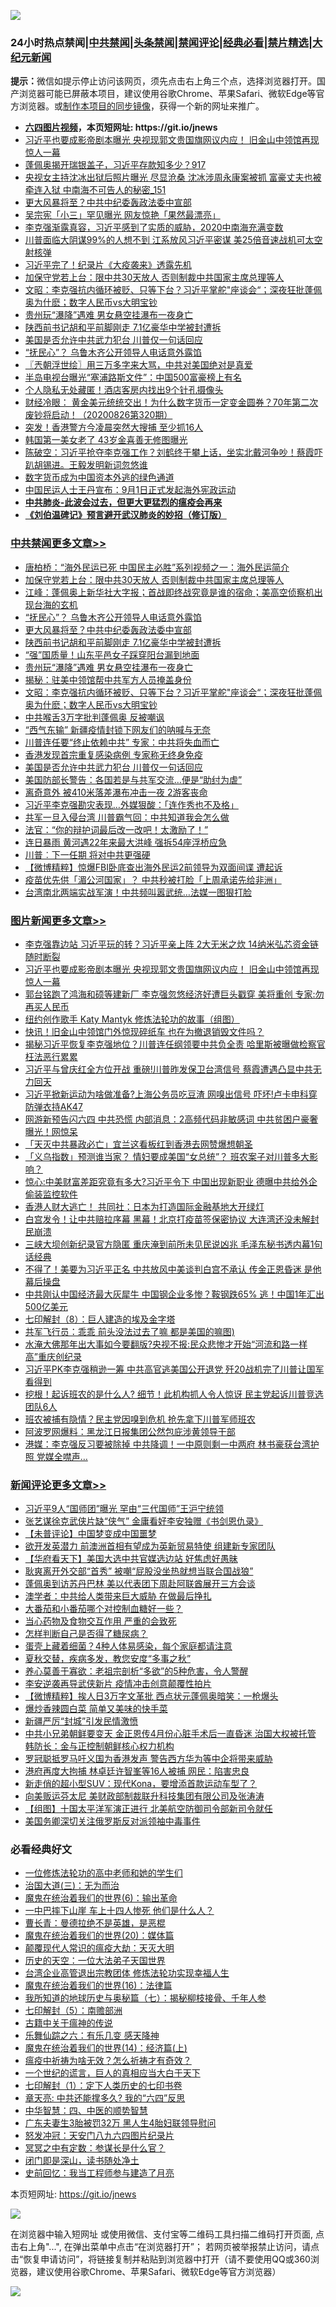 ![](https://raw.githubusercontent.com/fqnews/bnews/master/64photo/fqnews-qr.jpg)

<div id="tt">
<h3>24小时热点禁闻|<a href="#%E4%B8%AD%E5%85%B1%E7%A6%81%E9%97%BB%E6%9B%B4%E5%A4%9A%E6%96%87%E7%AB%A0">中共禁闻</a>|<a href="#%E5%9B%BE%E7%89%87%E6%96%B0%E9%97%BB%E6%9B%B4%E5%A4%9A%E6%96%87%E7%AB%A0">头条禁闻</a>|<a href="#%E6%96%B0%E9%97%BB%E8%AF%84%E8%AE%BA%E6%9B%B4%E5%A4%9A%E6%96%87%E7%AB%A0">禁闻评论|<a href="#%E5%BF%85%E7%9C%8B%E7%BB%8F%E5%85%B8%E5%A5%BD%E6%96%87">经典必看|<a href="/video.md#%E7%A6%81%E7%89%87%E7%B2%BE%E9%80%89">禁片精选</a>|<a href="https://github.com/fqnews/djy/blob/master/gb/nf1351518.md#1">大纪元新闻</a></h3>
<div><b>提示：</b>微信如提示停止访问该网页，须先点击右上角三个点，选择浏览器打开。国产浏览器可能已屏蔽本项目，建议使用谷歌Chrome、苹果Safari、微软Edge等官方浏览器。或<a href="https://github.com/fqnews/bnews/blob/master/%E5%88%B6%E4%BD%9Cgit%E7%A6%81%E9%97%BB%E9%95%9C%E5%83%8F.md">制作本项目的同步镜像</a>，获得一个新的网址来推广。</div>
<ul>
<li><b><a href="http://d1.bdrive.tk/64.mp4" target="_blank">六四图片视频</a>，本页短网址: https://git.io/jnews</b></li>
<li><a href="/topimagenews/20200825/1385728.md">习近平也要成影帝剧本曝光 央视现郭文贵国旗网议内应！ 旧金山中领馆再现惊人一幕</a></li>
<li><a href="/bannedvideo/20200826/1385772.md">蓬佩奥揭开瑞银盖子，习近平存款知多少？917</a></li>
<li><a href="/comments/20200826/1385894.md">央视女主持沈冰出狱后照片曝光 尽显沧桑 沈冰涉周永康案被抓 富豪丈夫也被牵连入狱 中南海不可告人的秘密_151</a></li>
<li><a href="/cbnews/20200826/1385989.md">更大风暴将至？中共中纪委轰政法委中宣部</a></li>
<li><a href="/comments/20200826/1385814.md">吴宗宪「小三」罕见曝光 网友惊艳「果然最漂亮」</a></li>
<li><a href="/bannedvideo/20200826/1385980.md">李克强渐露真容，习近平感到了实质的威胁，2020中南海充满变数</a></li>
<li><a href="/cnnews/20200826/1385759.md">川普面临大阴谋99%的人想不到 江系放风习近平密谋 美25倍音速战机可太空射核弹</a></li>
<li><a href="/ccpdope/20200826/1385881.md">习近平完了！纪录片《大疫袭来》透露先机</a></li>
<li><a href="/cbnews/20200826/1386039.md">加保守党若上台：限中共30天放人 否则制裁中共国家主席总理等人</a></li>
<li><a href="/cbnews/20200826/1385901.md">文昭：李克强抗内循环被贬、只等下台？习近平掌舵&quot;座谈会“；深夜狂批蓬佩奥为什麽；数字人民币vs大明宝钞</a></li>
<li><a href="/cbnews/20200826/1385919.md">贵州玩“瀑降”遇难 男女悬空挂瀑布一夜身亡</a></li>
<li><a href="/cbnews/20200826/1385947.md">陕西前书记胡和平前脚刚走 7.1亿豪华中学被封遭拆</a></li>
<li><a href="/cbnews/20200825/1385691.md">美国是否允许中共武力犯台 川普仅一句话回应</a></li>
<li><a href="/cbnews/20200826/1386013.md">“抚民心”？ 乌鲁木齐公开领导人电话意外露馅</a></li>
<li><a href="/ssgc/20200826/1385824.md">〖兲朝浮世绘〗用三万多字来大骂，中共对美国绝对是真爱</a></li>
<li><a href="/headline/20200826/1385798.md">半岛电视台曝光“塞浦路斯文件”：中国500富豪榜上有名</a></li>
<li><a href="/cnnews/20200826/1385838.md">个人隐私无处藏匿！酒店客房内找出9个针孔摄像头</a></li>
<li><a href="/bannedvideo/20200826/1386042.md">财经冷眼： 黄金美元统统交出！为什么数字货币一定变金圆券？70年第二次废钞将启动！（20200826第320期）</a></li>
<li><a href="/cnnews/hknews/20200826/1385970.md">突发！香港警方今凌晨突然大搜捕 至少抓16人</a></li>
<li><a href="/yule/20200826/1385787.md">韩国第一美女老了 43岁金喜善无修图曝光</a></li>
<li><a href="/bannedvideo/20200826/1385876.md">陈破空：习近平抢夺李克强工作？刘鹤终于攀上话，坐实北戴河争吵！蔡霞吓趴胡锡进。王毅发明新词忽悠谁</a></li>
<li><a href="/headline/20200826/1385890.md">数字货币成为中国资本外逃的绿色通道</a></li>
<li><a href="/headline/20200826/1385764.md">中国民运人士王丹宣布：9月1日正式发起海外宪政运动</a></li>
<li><b><a href="/comments/20200211/1275071.md" target="_blank">中共肺炎-此波会过去，但更大更猛烈的瘟疫会再来</a></b></li>
<li><b><a href="/comments/20200207/1272816.md" target="_blank">《刘伯温碑记》预言避开武汉肺炎的妙招（修订版）</a></b></li>
</ul>
</div>

<div class="catlist">
<h3><a href="/cbnews/" target="_blank">中共禁闻</a><span><a href="/cbnews/" target="_blank" rel="nofollow">更多文章>></a></span></h3>
<ul>
<li><a href="/cbnews/20200826/1386016.md" target="_blank">唐柏桥：“海外民运已死 中国民主必胜”系列视频之一：海外民运简介</a></li>
<li><a href="/cbnews/20200826/1386039.md" target="_blank">加保守党若上台：限中共30天放人 否则制裁中共国家主席总理等人</a></li>
<li><a href="/cbnews/20200826/1386022.md" target="_blank">江峰：蓬佩奥上新华社大字报；首战即终战究竟是谁的宿命；美高空侦察机出现台海的玄机</a></li>
<li><a href="/cbnews/20200826/1386013.md" target="_blank">“抚民心”？ 乌鲁木齐公开领导人电话意外露馅</a></li>
<li><a href="/cbnews/20200826/1385989.md" target="_blank">更大风暴将至？中共中纪委轰政法委中宣部</a></li>
<li><a href="/cbnews/20200826/1385947.md" target="_blank">陕西前书记胡和平前脚刚走 7.1亿豪华中学被封遭拆</a></li>
<li><a href="/cbnews/20200826/1385946.md" target="_blank">“强”国质量！山东平邑女子踩穿阳台漏到地面</a></li>
<li><a href="/cbnews/20200826/1385919.md" target="_blank">贵州玩“瀑降”遇难 男女悬空挂瀑布一夜身亡</a></li>
<li><a href="/cbnews/20200826/1385907.md" target="_blank">揭秘：驻美中领馆帮中共军方人员掩盖身份</a></li>
<li><a href="/cbnews/20200826/1385901.md" target="_blank">文昭：李克强抗内循环被贬、只等下台？习近平掌舵&quot;座谈会“；深夜狂批蓬佩奥为什麽；数字人民币vs大明宝钞</a></li>
<li><a href="/cbnews/20200826/1385885.md" target="_blank">中共喉舌3万字批判蓬佩奥 反被嘲讽</a></li>
<li><a href="/cbnews/20200826/1385863.md" target="_blank">“西气东输” 新疆疫情封锁下网友们的呐喊与无奈</a></li>
<li><a href="/cbnews/20200826/1385844.md" target="_blank">川普连任要“终止依赖中共” 专家：中共将失血而亡</a></li>
<li><a href="/cbnews/20200825/1385727.md" target="_blank">香港发现首宗重复感染病例 专家称无终身免疫</a></li>
<li><a href="/cbnews/20200825/1385691.md" target="_blank">美国是否允许中共武力犯台 川普仅一句话回应</a></li>
<li><a href="/cbnews/20200825/1385606.md" target="_blank">美国防部长警告：各国若是与共军交流…便是“助纣为虐”</a></li>
<li><a href="/cbnews/20200825/1385605.md" target="_blank">离奇意外 被410米落差瀑布冲击一夜 2游客丧命</a></li>
<li><a href="/cbnews/20200825/1385598.md" target="_blank">习近平李克强勘灾表现…外媒狠酸：「连作秀也不及格」</a></li>
<li><a href="/cbnews/20200825/1385597.md" target="_blank">共军一旦入侵台湾 川普霸气回：中共知道我会怎么做</a></li>
<li><a href="/cbnews/20200825/1385561.md" target="_blank">法官：“你的辩护词最后改一改吧！太激励了！”</a></li>
<li><a href="/cbnews/20200825/1385551.md" target="_blank">连日暴雨 黄河遇22年来最大洪峰 强拆54座浮桥应急</a></li>
<li><a href="/cbnews/20200825/1385532.md" target="_blank">川普︰下一任期 将对中共更强硬</a></li>
<li><a href="/comments/20200825/1385513.md" target="_blank">【微博精粹】惊爆FBI卧底查出海外民运2前领导为双面间谍 遭起诉</a></li>
<li><a href="/cbnews/20200825/1385457.md" target="_blank">疫苗优先供「湄公河国家」？ 中共秒被打脸「上周承诺先给非洲」</a></li>
<li><a href="/cbnews/20200825/1385443.md" target="_blank">台湾南北两端实战军演！中共频叫嚣武统…法媒一图狠打脸</a></li>

</ul>
</div>
<div class="catlist">
<h3><a href="/topimagenews/" target="_blank">图片新闻</a><span><a href="/topimagenews/" target="_blank" rel="nofollow">更多文章>></a></span></h3>
<ul>
<li><a href="/topimagenews/20200826/1386158.md" target="_blank">李克强靠边站 习近平玩的转？习近平亲上阵 2大无米之炊 14纳米弘芯资金链随时断裂</a></li>
<li><a href="/topimagenews/20200825/1385728.md" target="_blank">习近平也要成影帝剧本曝光 央视现郭文贵国旗网议内应！ 旧金山中领馆再现惊人一幕</a></li>
<li><a href="/topimagenews/20200825/1385626.md" target="_blank">郭台铭跑了鸿海和硕等建新厂 李克强忽悠经济好遭巨头戳穿 美将重创 专家:勿再买人民币</a></li>
<li><a href="/comments/20200825/1385430.md" target="_blank">纽约创作歌手 Katy Mantyk 修炼法轮功的故事（组图）</a></li>
<li><a href="/topimagenews/20200825/1385377.md" target="_blank">快讯！旧金山中领馆门外惊现碎纸车 也在为撤退销毁文件吗？</a></li>
<li><a href="/topimagenews/20200824/1385240.md" target="_blank">揭秘习近平恢复李克强地位？川普连任纲领要中共负全责 哈里斯被曝做检察官枉法恶行累累</a></li>
<li><a href="/topimagenews/20200824/1385155.md" target="_blank">习近平与曾庆红全方位开战 重磅!川普昨发保卫台湾信号 蔡霞遭遇凸显中共无力回天</a></li>
<li><a href="/topimagenews/20200824/1385133.md" target="_blank">习近平掀新运动为啥做准备?上海公务员吃豆渣 网嗅出信号 吓坏!卢卡申科穿防弹衣持AK47</a></li>
<li><a href="/topimagenews/20200823/1384619.md" target="_blank">网游新预告闪六四 中共恐慌 内部消息：2高频代码非敏感词 中共贫困户豪奢曝光！网惊呆</a></li>
<li><a href="/topimagenews/20200823/1384618.md" target="_blank">「天灭中共暴政必亡」宜兰这看板红到香港去网赞爆想朝圣</a></li>
<li><a href="/topimagenews/20200823/1384594.md" target="_blank">「义乌指数」预测谁当家？ 情妇要成美国“女总统”？ 班农案子对川普多大影响？</a></li>
<li><a href="/topimagenews/20200823/1384509.md" target="_blank">惊心:中美财富差距究竟有多大?习近平令下 中国出现新职业 德曝中共给外企偷装监控软件</a></li>
<li><a href="/topimagenews/20200823/1384412.md" target="_blank">香港人财大逃亡！ 共同社：日本为打造国际金融基地大开绿灯</a></li>
<li><a href="/topimagenews/20200823/1384229.md" target="_blank">白宫发令！让中共赔拉序幕 黑幕！北京打疫苗签保密协议 大连湾还没未解封 民崩溃</a></li>
<li><a href="/topimagenews/20200822/1384216.md" target="_blank">三峡大坝创新纪录官方隐匿 重庆淹到前所未见民说凶兆 毛泽东秘书透内幕1句话经典</a></li>
<li><a href="/topimagenews/20200822/1384172.md" target="_blank">不得了！美要为习近平正名 中共放风中美谈判白宫不承认 传金正恩昏迷 是他幕后操盘</a></li>
<li><a href="/topimagenews/20200822/1384137.md" target="_blank">中共刚认中国经济最大灰犀牛 中国钢企业多惨？鞍钢跌65% 逃！中国1年汇出500亿美元</a></li>
<li><a href="/comments/20200822/1383925.md" target="_blank">七印解封（8）：巨人建造的埃及金字塔</a></li>
<li><a href="/topimagenews/20200822/1383915.md" target="_blank">共军飞行员：乖乖 前头没法过去了嘛 都是美国的嘛图)</a></li>
<li><a href="/topimagenews/20200821/1383668.md" target="_blank">水淹大佛那年出大事如今要翻版?央视不报:民众悲惨才开始“河流和路一样高”重庆创纪录</a></li>
<li><a href="/topimagenews/20200821/1383595.md" target="_blank">习近平PK李克强稍逊一筹 中共高官逃美国公开退党 歼20战机完了川普让国军看得到</a></li>
<li><a href="/topimagenews/20200821/1383581.md" target="_blank">挖根！起诉班农的是什么人? 细节！此机构抓人令人惊讶 民主党起诉川普竞选团队6人</a></li>
<li><a href="/topimagenews/20200821/1383491.md" target="_blank">班农被捕有隐情？民主党因嗅到危机 抢先拿下川普军师班农</a></li>
<li><a href="/topimagenews/20200821/1383271.md" target="_blank">阿波罗网爆料：黑龙江日报集团公然包庇涉黄领导干部</a></li>
<li><a href="/topimagenews/20200820/1383199.md" target="_blank">港媒：李克强反习要被除掉 中共降调！一中原则剩一中两府 林书豪获台湾护照 党媒全噤声…</a></li>

</ul>
</div>
<div class="catlist">
<h3><a href="/comments/" target="_blank">新闻评论</a><span><a href="/comments/" target="_blank" rel="nofollow">更多文章>></a></span></h3>
<ul>
<li><a href="/comments/20200826/1386174.md" target="_blank">习近平9人“国师团”曝光 罕由“三代国师”王沪宁统领</a></li>
<li><a href="/comments/20200826/1386172.md" target="_blank">张艺谋徐克武侠片缺“侠气” 金庸看好李安独赠《书剑恩仇录》</a></li>
<li><a href="/comments/20200826/1386169.md" target="_blank">【未普评论】中国梦变成中国噩梦</a></li>
<li><a href="/comments/20200826/1386161.md" target="_blank">欲开发英潜力 前澳洲首相有望成为英新贸易特使 组建新专家团队</a></li>
<li><a href="/comments/20200826/1386149.md" target="_blank">【华府看天下】美国大选中共官媒选边站 好焦虑好愚昧</a></li>
<li><a href="/comments/20200826/1386136.md" target="_blank">耿爽离开外交部“首秀” 被嘲“屁股没坐热就想当联合国战狼”</a></li>
<li><a href="/comments/20200826/1386135.md" target="_blank">蓬佩奥到访苏丹巴林 美以代表团下周赴阿联酋展开三方会谈</a></li>
<li><a href="/comments/20200826/1386128.md" target="_blank">澳学者：中共给人类带来巨大威胁 在做最后挣扎</a></li>
<li><a href="/comments/20200826/1386114.md" target="_blank">大番茄和小番茄哪个对控制血糖好一些？</a></li>
<li><a href="/comments/20200826/1386113.md" target="_blank">当心药物及食物交互作用 严重的会致死</a></li>
<li><a href="/comments/20200826/1386112.md" target="_blank">怎样判断自己是否得了糖尿病？</a></li>
<li><a href="/comments/20200826/1386111.md" target="_blank">蛋壳上藏着细菌？4种人体易感染，每个家庭都请注意</a></li>
<li><a href="/comments/20200826/1386110.md" target="_blank">夏秋交替，疾病多发，教您安度“多事之秋”</a></li>
<li><a href="/comments/20200826/1386109.md" target="_blank">养心莫善于寡欲：老祖宗剖析“多欲”的5种危害，令人警醒</a></li>
<li><a href="/comments/20200826/1386108.md" target="_blank">李安逆袭再导武侠新片 疫情冲击创意颠覆性拍片</a></li>
<li><a href="/comments/20200826/1386106.md" target="_blank">【微博精粹】挨人日3万字文革批 西点状元蓬佩奥暗笑：一枪爆头</a></li>
<li><a href="/comments/20200826/1386086.md" target="_blank">爆炒香辣圆白菜 简单又美味的快手菜</a></li>
<li><a href="/comments/20200826/1386075.md" target="_blank">新疆严厉“封城”引发民情激愤</a></li>
<li><a href="/comments/20200826/1386062.md" target="_blank">中共小兄弟朝鲜要变天 金正恩传4月份心脏手术后一直昏迷 治国大权被托管 韩防长：金与正控制朝鲜核心权力机构</a></li>
<li><a href="/comments/20200826/1386043.md" target="_blank">罗冠聪抵罗马吁义国为香港发声 警告西方华为等中企将带来威胁</a></li>
<li><a href="/comments/20200826/1386036.md" target="_blank">港府再度大拘捕 林卓廷许智峯等16人被捕 网民：陷害忠良</a></li>
<li><a href="/comments/20200826/1386002.md" target="_blank">新走俏的超小型SUV：现代Kona，要增添首款运动车型了？</a></li>
<li><a href="/comments/20200826/1385978.md" target="_blank">向美贩运芬太尼 美财政部制裁联升科技集团有限公司及张涛涛</a></li>
<li><a href="/comments/20200826/1385977.md" target="_blank">【组图】十国太平洋军演正进行 北美航空防御司令部新司令就任</a></li>
<li><a href="/comments/20200826/1385976.md" target="_blank">美国务卿深切关注俄罗斯反对派领袖中毒事件</a></li>

</ul>
</div>

<div class="catlist">
<h3>必看经典好文</h3>
<ul>
<li><a href="/cbnews/20200702/1354550.md" target="_blank">一位修炼法轮功的高中老师和她的学生们</a></li>
<li><a href="/cbnews/20180309/912114.md" target="_blank">治国大道(三)：无为而治</a></li>
<li><a href="/topimagenews/20180524/947358.md" target="_blank">魔鬼在统治着我们的世界(6)：输出革命</a></li>
<li><a href="/cbnews/20200611/1343057.md" target="_blank">一中巴摔下山崖 车上十四人惨死 他们是什么人？</a></li>
<li><a href="/comments/20180726/727420.md" target="_blank">曹长青：曼德拉绝不是英雄，是恶棍</a></li>
<li><a href="/comments/20180725/976787.md" target="_blank">魔鬼在统治着我们的世界(20)：媒体篇</a></li>
<li><a href="/comments/20200619/783185.md" target="_blank">颠覆现代人常识的瘟疫大劫：天灭大明</a></li>
<li><a href="/tculture/20121025/73067.md" target="_blank">历史的天空：一位大法弟子天国世界</a></li>
<li><a href="/comments/20200528/1335859.md" target="_blank">台湾企业高管退出宗教团体 修炼法轮功实现幸福人生</a></li>
<li><a href="/topimagenews/20180615/958090.md" target="_blank">魔鬼在统治着我们的世界(16)：法律篇</a></li>
<li><a href="/topimagenews/20171210/868397.md" target="_blank">我所知道的地球历史与奥秘篇（七）：揭秘柳枝接骨、千年人参</a></li>
<li><a href="/comments/20200817/1381339.md" target="_blank">七印解封（5）：南赡部洲</a></li>
<li><a href="/ccpdope/20200531/1337409.md" target="_blank">古籍中关于瘟神的传说</a></li>
<li><a href="/tculture/20190101/792146.md" target="_blank">乐舞仙踪之六：有乐几变 感天降神</a></li>
<li><a href="/topimagenews/20180605/953415.md" target="_blank">魔鬼在统治着我们的世界(14)：经济篇(上)</a></li>
<li><a href="/comments/20200502/1322275.md" target="_blank">瘟疫中祈祷为啥无效？怎么祈祷才有奇效？</a></li>
<li><a href="/comments/20200621/1348067.md" target="_blank">一个世纪的谎言，巨人的真相应当大白于天下</a></li>
<li><a href="/comments/20200816/1381021.md" target="_blank">七印解封（1）：定下人类历史的七印书卷</a></li>
<li><a href="/comments/20200607/1341003.md" target="_blank">章天亮: 中共还能撑多久? 我的“六四”反思</a></li>
<li><a href="/comments/20200605/783247.md" target="_blank">中华智慧：四、中医的顺势智慧</a></li>
<li><a href="/cbnews/20200611/1343037.md" target="_blank">广东夫妻生3胎被罚32万 黑人生4胎妇联领导慰问</a></li>
<li><a href="/comments/20200604/783200.md" target="_blank">怒发冲冠：天安门八九六四图片纪录片</a></li>
<li><a href="/tculture/20200812/1378929.md" target="_blank">冥冥之中有定数：参谋长是什么官？</a></li>
<li><a href="/tculture/20200803/1373949.md" target="_blank">闭门即是深山，读书随处净土</a></li>
<li><a href="/aomi/history/20141104/323033.md" target="_blank">史前回忆：我当工程师参与建造了月亮</a></li>

</ul>
</div>

本页短网址: https://git.io/jnews

![](https://raw.githubusercontent.com/fqnews/bnews/master/64photo/fqnews-qr.jpg)

在浏览器中输入短网址 或使用微信、支付宝等二维码工具扫描二维码打开页面, 点击右上角"...", 在弹出菜单中点击“在浏览器打开”； 若网页被举报禁止访问，请点击“恢复申请访问”，将链接复制并粘贴到浏览器中打开（请不要使用QQ或360浏览器，建议使用谷歌Chrome、苹果Safari、微软Edge等官方浏览器）

![](https://raw.githubusercontent.com/fqnews/bnews/master/64photo/wx.jpg)